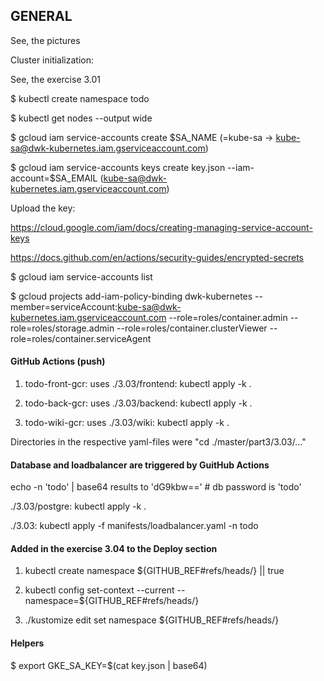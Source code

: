 <h2>GENERAL</h2>

See, the pictures


Cluster initialization:

See, the exercise 3.01

$ kubectl create namespace todo

$ kubectl get nodes --output wide

$ gcloud iam service-accounts create $SA_NAME (=kube-sa -> kube-sa@dwk-kubernetes.iam.gserviceaccount.com)

$ gcloud iam service-accounts keys create key.json --iam-account=$SA_EMAIL (kube-sa@dwk-kubernetes.iam.gserviceaccount.com)


Upload the key: 

 https://cloud.google.com/iam/docs/creating-managing-service-account-keys

 https://docs.github.com/en/actions/security-guides/encrypted-secrets

$ gcloud iam service-accounts list

$ gcloud projects add-iam-policy-binding dwk-kubernetes --member=serviceAccount:kube-sa@dwk-kubernetes.iam.gserviceaccount.com --role=roles/container.admin --role=roles/storage.admin  --role=roles/container.clusterViewer  --role=roles/container.serviceAgent



<h4>GitHub Actions (push)</h4>

1) todo-front-gcr: uses ./3.03/frontend:  kubectl apply -k .

2) todo-back-gcr:  uses ./3.03/backend:  kubectl apply -k .

3) todo-wiki-gcr:  uses ./3.03/wiki:  kubectl apply -k .


Directories in the respective yaml-files were  "cd ./master/part3/3.03/..."


<h4>Database and loadbalancer are triggered by GuitHub Actions</h4>

echo -n 'todo' | base64 results to 'dG9kbw=='   # db password is 'todo'

./3.03/postgre:  kubectl apply -k .

./3.03:  kubectl apply -f manifests/loadbalancer.yaml -n todo


<h4>Added in the exercise 3.04 to the Deploy section</h4>

1) kubectl create namespace ${GITHUB_REF#refs/heads/} || true

2) kubectl config set-context --current --namespace=${GITHUB_REF#refs/heads/}

3) ./kustomize edit set namespace ${GITHUB_REF#refs/heads/} 


<h4>Helpers</h4>

$ export GKE_SA_KEY=$(cat key.json | base64)
